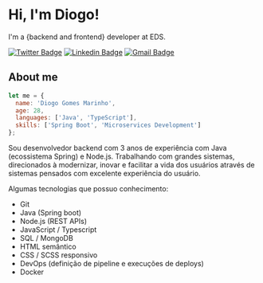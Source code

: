 # Hi, I'm Diogo!

I'm a {backend and frontend} developer at EDS.

[![Twitter Badge](https://img.shields.io/badge/-@DiogoG60-6633cc?style=flat-square&labelColor=6633cc&logo=twitter&logoColor=white&link=https://twitter.com/DiogoG60)](https://twitter.com/DiogoG60) 
[![Linkedin Badge](https://img.shields.io/badge/-Diogo-6633cc?style=flat-square&logo=Linkedin&logoColor=white&link=https://www.linkedin.com/in/diogo-gomes-marinho/)](https://www.linkedin.com/in/diogo-gomes-marinho/) 
[![Gmail Badge](https://img.shields.io/badge/-diogog60@gmail.com-6633cc?style=flat-square&logo=Gmail&logoColor=white&link=mailto:diogog60@gmail.com)](mailto:diogog60@gmail.com)

## About me

```javascript
let me = {
  name: 'Diogo Gomes Marinho',
  age: 28,
  languages: ['Java', 'TypeScript'],
  skills: ['Spring Boot', 'Microservices Development']
};
```
Sou desenvolvedor backend com 3 anos de experiência com Java (ecossistema Spring) e Node.js.
Trabalhando com grandes sistemas, direcionados à modernizar, inovar e facilitar a vida dos usuários através de sistemas pensados com excelente experiência do usuário.

Algumas tecnologias que possuo conhecimento:

- Git
- Java (Spring boot)
- Node.js (REST APIs)
- JavaScript / Typescript
- SQL / MongoDB
- HTML semântico
- CSS / SCSS responsivo
- DevOps (definição de pipeline e execuções de deploys)
- Docker
